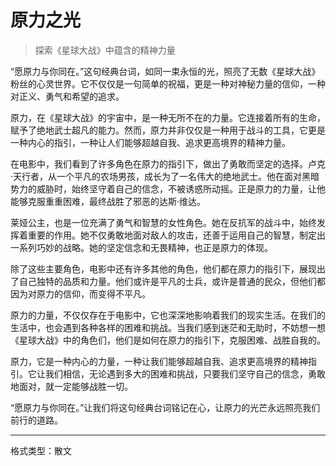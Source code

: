 # 原力之光
> 探索《星球大战》中蕴含的精神力量

“愿原力与你同在。”这句经典台词，如同一束永恒的光，照亮了无数《星球大战》粉丝的心灵世界。它不仅仅是一句简单的祝福，更是一种对神秘力量的信仰，一种对正义、勇气和希望的追求。

原力，在《星球大战》的宇宙中，是一种无所不在的力量。它连接着所有的生命，赋予了绝地武士超凡的能力。然而，原力并非仅仅是一种用于战斗的工具，它更是一种内心的指引，一种让人们能够超越自我、追求更高境界的精神力量。

在电影中，我们看到了许多角色在原力的指引下，做出了勇敢而坚定的选择。卢克·天行者，从一个平凡的农场男孩，成长为了一名伟大的绝地武士。他在面对黑暗势力的威胁时，始终坚守着自己的信念，不被诱惑所动摇。正是原力的力量，让他能够克服重重困难，最终战胜了邪恶的达斯·维达。

莱娅公主，也是一位充满了勇气和智慧的女性角色。她在反抗军的战斗中，始终发挥着重要的作用。她不仅勇敢地面对敌人的攻击，还善于运用自己的智慧，制定出一系列巧妙的战略。她的坚定信念和无畏精神，也正是原力的体现。

除了这些主要角色，电影中还有许多其他的角色，他们都在原力的指引下，展现出了自己独特的品质和力量。他们或许是平凡的士兵，或许是普通的民众，但他们都因为对原力的信仰，而变得不平凡。

原力的力量，不仅仅存在于电影中，它也深深地影响着我们的现实生活。在我们的生活中，也会遇到各种各样的困难和挑战。当我们感到迷茫和无助时，不妨想一想《星球大战》中的角色们，他们是如何在原力的指引下，克服困难、战胜自我的。

原力，它是一种内心的力量，一种让我们能够超越自我、追求更高境界的精神指引。它让我们相信，无论遇到多大的困难和挑战，只要我们坚守自己的信念，勇敢地面对，就一定能够战胜一切。

“愿原力与你同在。”让我们将这句经典台词铭记在心，让原力的光芒永远照亮我们前行的道路。

---

格式类型：散文